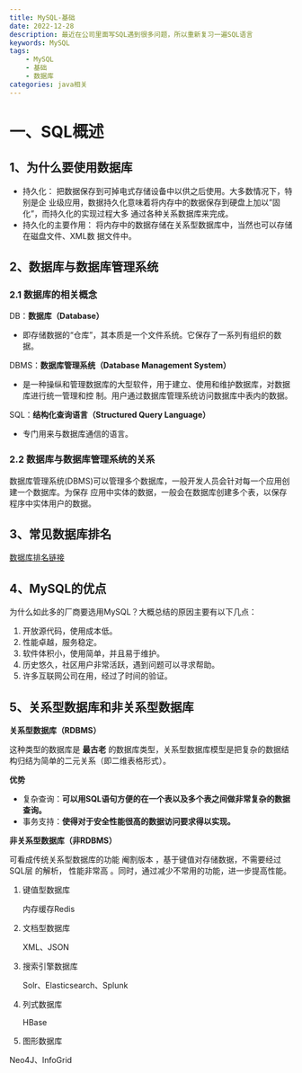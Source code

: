 ```yaml
---
title: MySQL-基础
date: 2022-12-28
description: 最近在公司里面写SQL遇到很多问题，所以重新复习一遍SQL语言
keywords: MySQL
tags: 
	- MySQL
	- 基础
	- 数据库
categories: java相关
---
```


# 一、SQL概述
## 1、为什么要使用数据库
- 持久化： 把数据保存到可掉电式存储设备中以供之后使用。大多数情况下，特别是企 业级应用，数据持久化意味着将内存中的数据保存到硬盘上加以”固化”，而持久化的实现过程大多 通过各种关系数据库来完成。  
- 持久化的主要作用： 将内存中的数据存储在关系型数据库中，当然也可以存储在磁盘文件、XML数 据文件中。  

## 2、数据库与数据库管理系统

### 2.1 数据库的相关概念

DB：**数据库（Database）**

- 即存储数据的“仓库”，其本质是一个文件系统。它保存了一系列有组织的数据。  

DBMS：**数据库管理系统（Database Management System）**

- 是一种操纵和管理数据库的大型软件，用于建立、使用和维护数据库，对数据库进行统一管理和控 制。用户通过数据库管理系统访问数据库中表内的数据。  

SQL：**结构化查询语言（Structured Query Language）**  

- 专门用来与数据库通信的语言。

### 2.2 数据库与数据库管理系统的关系

数据库管理系统(DBMS)可以管理多个数据库，一般开发人员会针对每一个应用创建一个数据库。为保存 应用中实体的数据，一般会在数据库创建多个表，以保存程序中实体用户的数据。

## 3、常见数据库排名

<a href="https://db-engines.com/en/ranking">数据库排名链接</a>

## 4、MySQL的优点

为什么如此多的厂商要选用MySQL？大概总结的原因主要有以下几点：

1. 开放源代码，使用成本低。
2. 性能卓越，服务稳定。
3. 软件体积小，使用简单，并且易于维护。
4. 历史悠久，社区用户非常活跃，遇到问题可以寻求帮助。
5. 许多互联网公司在用，经过了时间的验证。  

## 5、关系型数据库和非关系型数据库

**关系型数据库（RDBMS）**

这种类型的数据库是 **最古老** 的数据库类型，关系型数据库模型是把复杂的数据结构归结为简单的二元关系（即二维表格形式）。

**优势**

- 复杂查询：**可以用SQL语句方便的在一个表以及多个表之间做非常复杂的数据查询。**
- 事务支持：**使得对于安全性能很高的数据访问要求得以实现。**  

**非关系型数据库（非RDBMS）**

可看成传统关系型数据库的功能 阉割版本 ，基于键值对存储数据，不需要经过SQL层 的解析， 性能非常高 。同时，通过减少不常用的功能，进一步提高性能。  

1. 键值型数据库  

   内存缓存Redis

2. 文档型数据库  

   XML、JSON  

3. 搜索引擎数据库  

   Solr、Elasticsearch、Splunk

4. 列式数据库  

   HBase  

5.  图形数据库  

   Neo4J、InfoGrid



